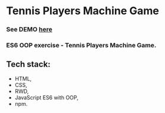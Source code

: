 # Tennis Players Machine Game

### See DEMO [here](https://pawel-chmiel.github.io/Tennis-Players-Machine-Game/)

### ES6 OOP exercise - Tennis Players Machine Game.


## Tech stack:

- HTML, 
- CSS, 
- RWD,
- JavaScript ES6 with OOP,
- npm.